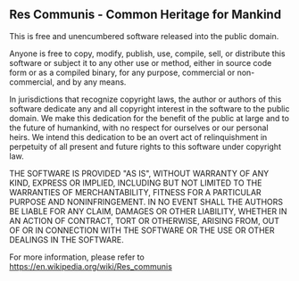 ## Res Communis - Common Heritage for Mankind

This is free and unencumbered software released into the public domain.

Anyone is free to copy, modify, publish, use, compile, sell, or
distribute this software or subject it to any other use or method,
either in source code form or as a compiled binary, for any purpose,
commercial or non-commercial, and by any means.

In jurisdictions that recognize copyright laws, the author or authors
of this software dedicate any and all copyright interest in the
software to the public domain. We make this dedication for the benefit
of the public at large and to the future of humankind, with no respect 
for ourselves or our personal heirs. We intend this dedication to be an
overt act of relinquishment in perpetuity of all present and future rights
to this software under copyright law.

THE SOFTWARE IS PROVIDED "AS IS", WITHOUT WARRANTY OF ANY KIND,
EXPRESS OR IMPLIED, INCLUDING BUT NOT LIMITED TO THE WARRANTIES OF
MERCHANTABILITY, FITNESS FOR A PARTICULAR PURPOSE AND NONINFRINGEMENT.
IN NO EVENT SHALL THE AUTHORS BE LIABLE FOR ANY CLAIM, DAMAGES OR
OTHER LIABILITY, WHETHER IN AN ACTION OF CONTRACT, TORT OR OTHERWISE,
ARISING FROM, OUT OF OR IN CONNECTION WITH THE SOFTWARE OR THE USE OR
OTHER DEALINGS IN THE SOFTWARE.

For more information, please refer to <https://en.wikipedia.org/wiki/Res_communis>
